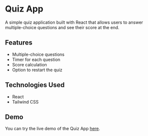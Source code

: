 # Quiz App

A simple quiz application built with React that allows users to answer multiple-choice questions and see their score at the end.

## Features

- Multiple-choice questions
- Timer for each question
- Score calculation
- Option to restart the quiz

## Technologies Used

- React
- Tailwind CSS

## Demo

You can try the live demo of the Quiz App [here](https://bourkeba-react-quiz-app.netlify.app/).
